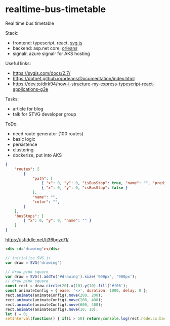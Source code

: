 # realtime-bus-timetable
Real time bus timetable

Stack:
- frontend: typescript, react, [svg.js](https://svgjs.com)
- backend: asp.net core, [orleans](https://dotnet.github.io/orleans/)
- signalr, azure signalr for AKS hosting

Useful links:
- https://svgjs.com/docs/2.7/
- https://dotnet.github.io/orleans/Documentation/index.html
- https://dev.to/dirk94/how-i-structure-my-express-typescript-react-applications-g3e

Tasks:
- article for blog
- talk for STVG developer group

ToDo:
- need route generator (100 routes)
- basic logic
- persistence
- clustering
- dockerize, put into AKS

```json
{
	"routes": [
		{ 
			"path": [
				{ "x": 0, "y": 0, "isBusStop": true, "name": "", "predictedTravelTime": 5 },
				{ "x": 0, "y": 0, "isBusStop": false }
			],
			"name": "",
			"color": "",			
		}
	],
	"busStops": [
		{ "x": 0, "y": 0, "name": "" }
	]
}
```
https://jsfiddle.net/tj36bgzd/1/

```html
<div id="drawing"></div>
```
```js
// initialize SVG.js
var draw = SVG('drawing')

// draw pink square
var draw = SVG().addTo('#drawing').size('900px', '900px');
// draw pink square
const rect = draw.circle(20).x(10).y(10).fill('#f06');
const animateConfig = { ease: '<>', duration: 1000, delay: 0 };
rect.animate(animateConfig).move(200, 200);
rect.animate(animateConfig).move(200, 400);
rect.animate(animateConfig).move(600, 400);
rect.animate(animateConfig).move(10, 10);
let i = 0;
setInterval(function() { if(i > 50) return;console.log(rect.node.cx.baseVal.value); i++;}, 100);
```
